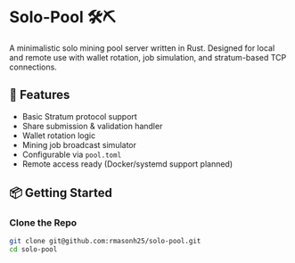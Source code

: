 # Solo-Pool 🛠️⛏️

A minimalistic solo mining pool server written in Rust. Designed for local and remote use with wallet rotation, job simulation, and stratum-based TCP connections.

## 🔧 Features

- Basic Stratum protocol support
- Share submission & validation handler
- Wallet rotation logic
- Mining job broadcast simulator
- Configurable via `pool.toml`
- Remote access ready (Docker/systemd support planned)

## 📦 Getting Started

### Clone the Repo
```bash
git clone git@github.com:rmasonh25/solo-pool.git
cd solo-pool
